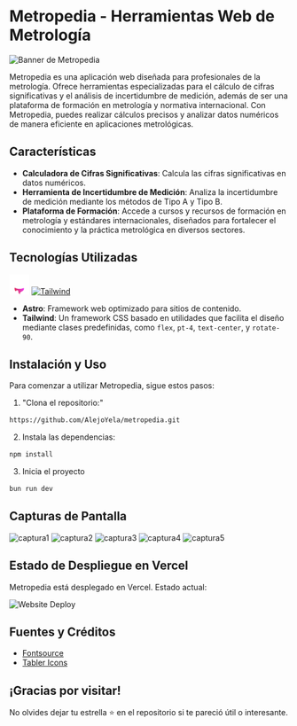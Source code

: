 # Metropedia - Herramientas Web de Metrología

![Banner de Metropedia](https://res.cloudinary.com/dc0aja7yx/image/upload/v1731012161/logocentrado_kj8zb5.png)

Metropedia es una aplicación web diseñada para profesionales de la metrología. Ofrece herramientas especializadas para el cálculo de cifras significativas y el análisis de incertidumbre de medición, además de ser una plataforma de formación en metrología y normativa internacional. Con Metropedia, puedes realizar cálculos precisos y analizar datos numéricos de manera eficiente en aplicaciones metrológicas.

## Características

* **Calculadora de Cifras Significativas**: Calcula las cifras significativas en datos numéricos.
* **Herramienta de Incertidumbre de Medición**: Analiza la incertidumbre de medición mediante los métodos de Tipo A y Tipo B.
* **Plataforma de Formación**: Accede a cursos y recursos de formación en metrología y estándares internacionales, diseñados para fortalecer el conocimiento y la práctica metrológica en diversos sectores.

## Tecnologías Utilizadas

<a href="https://astro.build/" target="_blank" rel="noreferrer"><img src="https://raw.githubusercontent.com/AlejoYela/metropedia/main/public/astroicon.svg" width="36" height="36" alt="Astro" /></a> <a href="https://tailwindcss.com/" target="_blank" rel="noreferrer"><img src="https://raw.githubusercontent.com/danielcranney/readme-generator/main/public/icons/skills/tailwindcss-colored.svg" width="36" height="36" alt="Tailwind" /></a>

* **Astro**: Framework web optimizado para sitios de contenido.
* **Tailwind**: Un framework CSS basado en utilidades que facilita el diseño mediante clases predefinidas, como `flex`, `pt-4`, `text-center`, y `rotate-90`.

## Instalación y Uso

Para comenzar a utilizar Metropedia, sigue estos pasos:

1. "Clona el repositorio:"

```bash
https://github.com/AlejoYela/metropedia.git
```

2. Instala las dependencias:

```bash
npm install
```

3. Inicia el proyecto

```bash
bun run dev
```



## Capturas de Pantalla

![captura1](https://res.cloudinary.com/dc0aja7yx/image/upload/v1731011745/1_eqokma.png)
![captura2](https://res.cloudinary.com/dc0aja7yx/image/upload/v1731011744/2_xjeusl.png)
![captura3](https://res.cloudinary.com/dc0aja7yx/image/upload/v1731011744/3_wacugt.png)
![captura4](https://res.cloudinary.com/dc0aja7yx/image/upload/v1731011744/4_j0ayoz.png)
![captura5](https://res.cloudinary.com/dc0aja7yx/image/upload/v1731011745/5_lt2wvh.png)

## Estado de Despliegue en Vercel

Metropedia está desplegado en Vercel. Estado actual:

![Website Deploy](https://deploy-badge.vercel.app/?url=https://metropedia.vercel.app/&name=Metropedia)
## Fuentes y Créditos

- [Fontsource](https://fontsource.org/)
- [Tabler Icons](https://tabler.io/icons)

## ¡Gracias por visitar!

No olvides dejar tu estrella ⭐ en el repositorio si te pareció útil o interesante.

